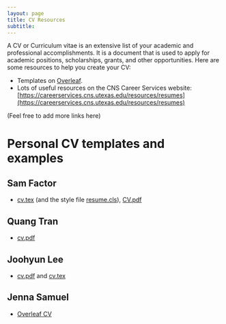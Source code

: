 ```yaml
---
layout: page
title: CV Resources
subtitle: 
---
```



A CV or Curriculum vitae is an extensive list of your academic and professional accomplishments. It is a document that is used to apply for academic positions, scholarships, grants, and other opportunities. Here are some resources to help you create your CV:
- Templates on [Overleaf](https://www.overleaf.com/latex/templates?q=cv).
- Lots of useful resources on the CNS Career Services website: [https://careerservices.cns.utexas.edu/resources/resumes](https://careerservices.cns.utexas.edu/resources/resumes)

(Feel free to add more links here)

# Personal CV templates and examples
## Sam Factor

- [cv.tex](/assets/cv/sf/cv.tex) (and the style file [resume.cls](/assets/cv/sf/resume.cls)), [CV.pdf](https://smfactor.github.io/assets/pubs/CV.pdf)

## Quang Tran
- [cv.pdf](/assets/cv/qt/cv.pdf)

## Joohyun Lee
- [cv.pdf](https://joohyun-lee.github.io/CV.pdf) and [cv.tex](/assets/cv/jl/cv.tex)

## Jenna Samuel
- [Overleaf CV](https://www.overleaf.com/read/scrjxmftxhdj#f5b5d4)
